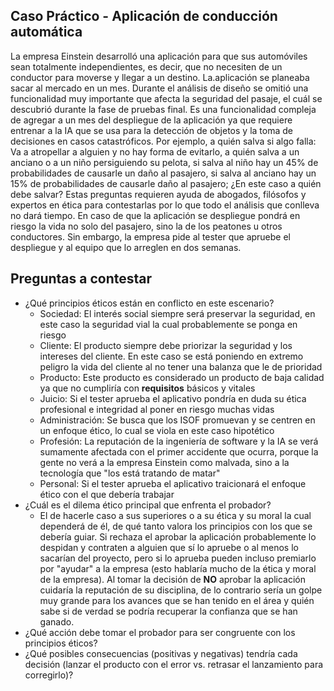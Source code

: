 ## Caso Práctico - Aplicación de conducción automática
La empresa Einstein desarrolló una aplicación para que sus automóviles sean totalmente independientes, es decir, que no necesiten de un conductor para moverse y llegar a un destino. La.aplicación se planeaba sacar al mercado en un mes.
Durante el análisis de diseño se omitió una funcionalidad muy importante que afecta la seguridad del pasaje, el cuál se descubrió durante la fase de pruebas final. Es una funcionalidad compleja de agregar a un mes del despliegue de la aplicación ya que requiere entrenar a la IA que se usa para la detección de objetos y la toma de decisiones en casos catastróficos. Por ejemplo, a quién salva si algo falla: Va a atropellar a alguien y no hay forma de evitarlo, a quién salva a un anciano o a un niño persiguiendo su pelota, si salva al niño hay un 45% de probabilidades de causarle un daño al pasajero, si salva al anciano hay un 15% de probabilidades de causarle daño al pasajero; ¿En este caso a quién debe salvar? Estas preguntas requieren ayuda de abogados, filósofos y expertos en ética para contestarlas por lo que todo el análisis que conlleva no dará tiempo. 
En caso de que la aplicación se despliegue pondrá en riesgo la vida no solo del pasajero, sino la de los peatones u otros conductores. Sin embargo, la empresa pide al tester que apruebe el despliegue y al equipo que lo arreglen en dos semanas.
## Preguntas a contestar
- ¿Qué principios éticos están en conflicto en este escenario?
	- Sociedad: El interés social siempre será preservar la seguridad, en este caso la seguridad vial la cual probablemente se ponga en riesgo
	- Cliente: El producto siempre debe priorizar la seguridad y los intereses del cliente. En este caso se está poniendo en extremo peligro la vida del cliente al no tener una balanza que le de prioridad
	- Producto: Este producto es considerado un producto de baja calidad ya que no cumpliría con **requisitos** básicos y vitales
	- Juicio: Si el tester aprueba el aplicativo pondría en duda su ética profesional e integridad al poner en riesgo muchas vidas
	- Administración: Se busca que los ISOF promuevan y se centren en un enfoque ético, lo cual se viola en este caso hipotético
	- Profesión: La reputación de la ingeniería de software y la IA se verá sumamente afectada con el primer accidente que ocurra, porque la gente no verá a la empresa Einstein como malvada, sino a la tecnología que "los está tratando de matar"
	- Personal: Si el tester aprueba el aplicativo traicionará el enfoque ético con el que debería trabajar
- ¿Cuál es el dilema ético principal que enfrenta el probador?
	- El de hacerle caso a sus superiores o a su ética y su moral la cual dependerá de él, de qué tanto valora los principios con los que se debería guiar. Si rechaza el aprobar la aplicación probablemente lo despidan y contraten a alguien que sí lo apruebe o al menos lo sacarían del proyecto, pero si lo aprueba pueden incluso premiarlo por "ayudar" a la empresa (esto hablaría mucho de la ética y moral de la empresa). Al tomar la decisión de **NO** aprobar la aplicación cuidaría la reputación de su disciplina, de lo contrario sería un golpe muy grande para los avances que se han tenido en el área y quién sabe si de verdad se podría recuperar la confianza que se han ganado.
- ¿Qué acción debe tomar el probador para ser congruente con los principios éticos?
- ¿Qué posibles consecuencias (positivas y negativas) tendría cada decisión (lanzar el producto con el error vs. retrasar el lanzamiento para corregirlo)?
